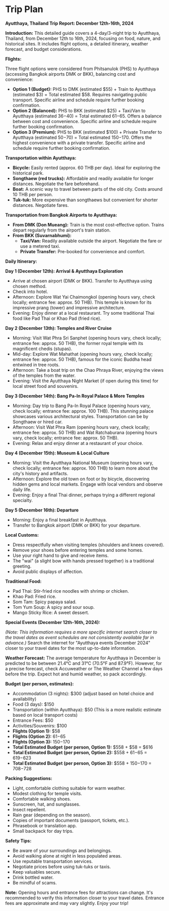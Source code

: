 # Trip Plan

**Ayutthaya, Thailand Trip Report: December 12th-16th, 2024**

**Introduction:** This detailed guide covers a 4-day/3-night trip to Ayutthaya, Thailand, from December 12th to 16th, 2024, focusing on food, nature, and historical sites.  It includes flight options, a detailed itinerary, weather forecast, and budget considerations.

**Flights:**

Three flight options were considered from Phitsanulok (PHS) to Ayutthaya (accessing Bangkok airports DMK or BKK), balancing cost and convenience:

* **Option 1 (Budget):** PHS to DMK (estimated $55) + Train to Ayutthaya (estimated $3) = Total estimated $58.  Requires navigating public transport.  Specific airline and schedule require further booking confirmation.
* **Option 2 (Balanced):** PHS to BKK (estimated $25) + Taxi/Van to Ayutthaya (estimated $36-$40) = Total estimated $61-$65. Offers a balance between cost and convenience.  Specific airline and schedule require further booking confirmation.
* **Option 3 (Premium):** PHS to BKK (estimated $100) + Private Transfer to Ayutthaya (estimated $50-$70) = Total estimated $150-$170.  Offers the highest convenience with a private transfer. Specific airline and schedule require further booking confirmation.


**Transportation within Ayutthaya:**

*   **Bicycle:**  Easily rented (approx. 60 THB per day). Ideal for exploring the historical park.
*   **Songthaew (red trucks):**  Affordable and readily available for longer distances. Negotiate the fare beforehand.
*   **Boat:**  A scenic way to travel between parts of the old city.  Costs around 10 THB per person.
*   **Tuk-tuk:**  More expensive than songthaews but convenient for shorter distances. Negotiate fares.

**Transportation from Bangkok Airports to Ayutthaya:**

*   **From DMK (Don Mueang):** Train is the most cost-effective option.  Trains depart regularly from the airport's train station.
*   **From BKK (Suvarnabhumi):**
    *   **Taxi/Van:**  Readily available outside the airport. Negotiate the fare or use a metered taxi.
    *   **Private Transfer:** Pre-booked for convenience and comfort.

**Daily Itinerary:**

**Day 1 (December 12th): Arrival & Ayutthaya Exploration**

*   Arrive at chosen airport (DMK or BKK). Transfer to Ayutthaya using chosen method.
*   Check into hotel.
*   Afternoon: Explore Wat Yai Chaimongkol (opening hours vary, check locally; entrance fee: approx. 50 THB).  This temple is known for its impressive prang (tower) and impressive architecture.
*   Evening: Enjoy dinner at a local restaurant. Try some traditional Thai food like Pad Thai or Khao Pad (fried rice).

**Day 2 (December 13th): Temples and River Cruise**

*   Morning: Visit Wat Phra Sri Sanphet (opening hours vary, check locally; entrance fee: approx. 50 THB), the former royal temple with its magnificent chedis (stupas).
*   Mid-day: Explore Wat Mahathat (opening hours vary, check locally; entrance fee: approx. 50 THB), famous for the iconic Buddha head entwined in tree roots.
*   Afternoon: Take a boat trip on the Chao Phraya River, enjoying the views of the temples from the water.
*   Evening:  Visit the Ayutthaya Night Market (if open during this time) for local street food and souvenirs.

**Day 3 (December 14th): Bang Pa-In Royal Palace & More Temples**

*   Morning: Day trip to Bang Pa-In Royal Palace (opening hours vary, check locally; entrance fee: approx. 100 THB). This stunning palace showcases various architectural styles.  Transportation can be by Songthaew or hired car.
*   Afternoon: Visit Wat Phra Ram (opening hours vary, check locally; entrance fee: approx. 50 THB) and Wat Ratchaburana (opening hours vary, check locally; entrance fee: approx. 50 THB).
*   Evening: Relax and enjoy dinner at a restaurant of your choice.

**Day 4 (December 15th): Museum & Local Culture**

*   Morning: Visit the Ayutthaya National Museum (opening hours vary, check locally; entrance fee: approx. 100 THB) to learn more about the city's history and artifacts.
*   Afternoon: Explore the old town on foot or by bicycle, discovering hidden gems and local markets.  Engage with local vendors and observe daily life.
*   Evening: Enjoy a final Thai dinner, perhaps trying a different regional specialty.

**Day 5 (December 16th): Departure**

*   Morning: Enjoy a final breakfast in Ayutthaya.
*   Transfer to Bangkok airport (DMK or BKK) for your departure.

**Local Customs:**

*   Dress respectfully when visiting temples (shoulders and knees covered).
*   Remove your shoes before entering temples and some homes.
*   Use your right hand to give and receive items.
*   The "wai" (a slight bow with hands pressed together) is a traditional greeting.
*   Avoid public displays of affection.

**Traditional Food:**

*   Pad Thai: Stir-fried rice noodles with shrimp or chicken.
*   Khao Pad: Fried rice.
*   Som Tam: Spicy papaya salad.
*   Tom Yum Soup: A spicy and sour soup.
*   Mango Sticky Rice: A sweet dessert.

**Special Events (December 12th-16th, 2024):**

*(Note:  This information requires a more specific internet search closer to the travel dates as event schedules are not consistently available far in advance.)*  Search the internet for "Ayutthaya events December 2024" closer to your travel dates for the most up-to-date information.


**Weather Forecast:**  The average temperature for Ayutthaya in December is predicted to be between 21.4°C and 31°C (70.5°F and 87.9°F).  However, for a precise forecast, check Accuweather or The Weather Channel a few days before the trip.  Expect hot and humid weather, so pack accordingly.


**Budget (per person, estimates):**

* Accommodation (3 nights): $300 (adjust based on hotel choice and availability)
* Food (3 days): $150
* Transportation (within Ayutthaya): $50 (This is a more realistic estimate based on local transport costs)
* Entrance Fees: $50
* Activities/Souvenirs: $100
* **Flights (Option 1):** $58
* **Flights (Option 2):** $61-$65
* **Flights (Option 3):** $150-$170
* **Total Estimated Budget (per person, Option 1):** $558 + $58 = $616
* **Total Estimated Budget (per person, Option 2):** $558 + $61-$65 = $619-$623
* **Total Estimated Budget (per person, Option 3):** $558 + $150-$170 = $708-$728

**Packing Suggestions:**

*   Light, comfortable clothing suitable for warm weather.
*   Modest clothing for temple visits.
*   Comfortable walking shoes.
*   Sunscreen, hat, and sunglasses.
*   Insect repellent.
*   Rain gear (depending on the season).
*   Copies of important documents (passport, tickets, etc.).
*   Phrasebook or translation app.
*   Small backpack for day trips.

**Safety Tips:**

*   Be aware of your surroundings and belongings.
*   Avoid walking alone at night in less populated areas.
*   Use reputable transportation services.
*   Negotiate prices before using tuk-tuks or taxis.
*   Keep valuables secure.
*   Drink bottled water.
*   Be mindful of scams.

**Note:** Opening hours and entrance fees for attractions can change. It's recommended to verify this information closer to your travel dates.  Entrance fees are approximate and may vary slightly.  Enjoy your trip!